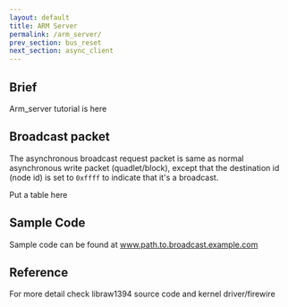 ```yaml
---
layout: default
title: ARM Server
permalink: /arm_server/
prev_section: bus_reset
next_section: async_client
---
```


## Brief 
Arm_server tutorial is here

## Broadcast packet 
The asynchronous broadcast request packet is same as normal asynchronous write
packet (quadlet/block), except that the destination id (node id) is set to
`0xffff` to indicate that it's a broadcast.   

Put a table here 

## Sample Code
Sample code can be found at www.path.to.broadcast.example.com  

## Reference 
For more detail check libraw1394 source code and kernel driver/firewire



